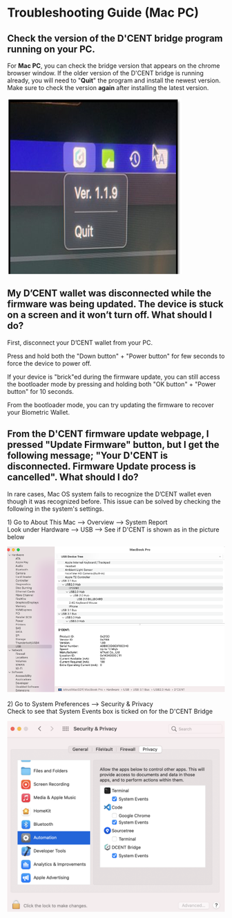 # Troubleshooting Guide \(Mac PC\)

## Check the version of the D'CENT bridge program running on your PC.

For **Mac PC**, you can check the bridge version that appears on the chrome browser window. If the older version of the D'CENT bridge is running already, you will need to "**Quit**" the program and install the newest version. Make sure to check the version **again** after installing the latest version.

![](../../.gitbook/assets/bridge-version.png)

## My D’CENT wallet was disconnected while the firmware was being updated. The device is stuck on a screen and it won’t turn off. What should I do?

First, disconnect your D’CENT wallet from your PC. 

Press and hold both the "Down button" + "Power button" for few seconds to force the device to power off.  
  
If your device is "brick"ed during the firmware update, you can still access the bootloader mode by pressing and holding both "OK button" + "Power button" for 10 seconds. 

From the bootloader mode, you can try updating the firmware to recover your Biometric Wallet.

## From the D'CENT firmware update webpage, I pressed "Update Firmware" button, but I get the following message; "Your D'CENT is disconnected. Firmware Update process is cancelled". What should I do?

In rare cases, Mac OS system fails to recognize the D’CENT wallet even though it was recognized before. This issue can be solved by checking the following in the system's settings.

 1\) Go to About This Mac --&gt; Overview --&gt; System Report  
Look under Hardware --&gt; USB --&gt; See if D'CENT is shown as in the picture below

![](../../.gitbook/assets/fw-update-mac-os_01%20%281%29.png)

2\) Go to System Preferences --&gt; Security & Privacy  
Check to see that System Events box is ticked on for the D'CENT Bridge

![](../../.gitbook/assets/fw-update-mac-os_02.png)

